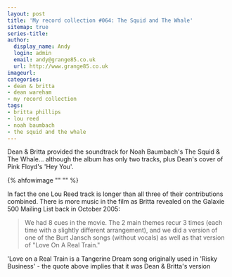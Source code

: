 ```yaml
---
layout: post
title: 'My record collection #064: The Squid and The Whale'
sitemap: true
series-title:
author:
  display_name: Andy
  login: admin
  email: andy@grange85.co.uk
  url: http://www.grange85.co.uk
imageurl:
categories:
- dean & britta
- dean wareham
- my record collection
tags:
- britta phillips
- lou reed
- noah baumbach
- the squid and the whale
---
```

Dean & Britta provided the soundtrack for Noah Baumbach's The Squid & The Whale... although the album has only two tracks, plus Dean's cover of Pink Floyd's 'Hey You'.

{% ahfowimage "" "" %}

In fact the one Lou Reed track is longer than all three of their contributions combined. There is more music in the film as Britta revealed on the Galaxie 500 Mailing List back in October 2005:

> We had 8 cues in the movie. The 2 main themes recur 3 times  (each time with a slightly different arrangement), and we did a version of one of the Burt Jansch songs (without vocals) as well as that version of "Love On A Real Train."

'Love on a Real Train is a Tangerine Dream song originally used in 'Risky Business' - the quote above implies that it was Dean & Britta's version
